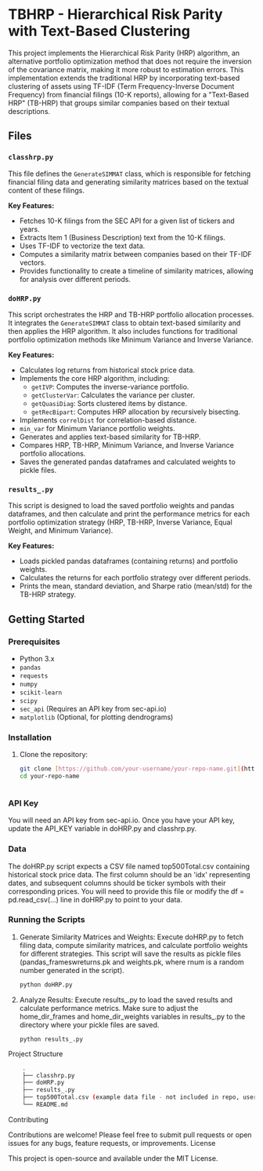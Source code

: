# TBHRP -  Hierarchical Risk Parity with Text-Based Clustering

This project implements the Hierarchical Risk Parity (HRP) algorithm, an alternative portfolio optimization method that does not require the inversion of the covariance matrix, making it more robust to estimation errors. This implementation extends the traditional HRP by incorporating text-based clustering of assets using TF-IDF (Term Frequency-Inverse Document Frequency) from financial filings (10-K reports), allowing for a "Text-Based HRP" (TB-HRP) that groups similar companies based on their textual descriptions.

## Files

### `classhrp.py`
This file defines the `GenerateSIMMAT` class, which is responsible for fetching financial filing data and generating similarity matrices based on the textual content of these filings.

**Key Features:**
- Fetches 10-K filings from the SEC API for a given list of tickers and years.
- Extracts Item 1 (Business Description) text from the 10-K filings.
- Uses TF-IDF to vectorize the text data.
- Computes a similarity matrix between companies based on their TF-IDF vectors.
- Provides functionality to create a timeline of similarity matrices, allowing for analysis over different periods.

### `doHRP.py`
This script orchestrates the HRP and TB-HRP portfolio allocation processes. It integrates the `GenerateSIMMAT` class to obtain text-based similarity and then applies the HRP algorithm. It also includes functions for traditional portfolio optimization methods like Minimum Variance and Inverse Variance.

**Key Features:**
- Calculates log returns from historical stock price data.
- Implements the core HRP algorithm, including:
    - `getIVP`: Computes the inverse-variance portfolio.
    - `getClusterVar`: Calculates the variance per cluster.
    - `getQuasiDiag`: Sorts clustered items by distance.
    - `getRecBipart`: Computes HRP allocation by recursively bisecting.
- Implements `correlDist` for correlation-based distance.
- `min_var` for Minimum Variance portfolio weights.
- Generates and applies text-based similarity for TB-HRP.
- Compares HRP, TB-HRP, Minimum Variance, and Inverse Variance portfolio allocations.
- Saves the generated pandas dataframes and calculated weights to pickle files.

### `results_.py`
This script is designed to load the saved portfolio weights and pandas dataframes, and then calculate and print the performance metrics for each portfolio optimization strategy (HRP, TB-HRP, Inverse Variance, Equal Weight, and Minimum Variance).

**Key Features:**
- Loads pickled pandas dataframes (containing returns) and portfolio weights.
- Calculates the returns for each portfolio strategy over different periods.
- Prints the mean, standard deviation, and Sharpe ratio (mean/std) for the TB-HRP strategy.

## Getting Started

### Prerequisites
- Python 3.x
- `pandas`
- `requests`
- `numpy`
- `scikit-learn`
- `scipy`
- `sec_api` (Requires an API key from sec-api.io)
- `matplotlib` (Optional, for plotting dendrograms)

### Installation
1. Clone the repository:
   ```bash
   git clone [https://github.com/your-username/your-repo-name.git](https://github.com/your-username/your-repo-name.git)
   cd your-repo-name



### API Key

You will need an API key from sec-api.io. Once you have your API key, update the API_KEY variable in doHRP.py and classhrp.py.


### Data

The doHRP.py script expects a CSV file named top500Total.csv containing historical stock price data. The first column should be an 'idx' representing dates, and subsequent columns should be ticker symbols with their corresponding prices. You will need to provide this file or modify the df = pd.read_csv(...) line in doHRP.py to point to your data.

### Running the Scripts

1. Generate Similarity Matrices and Weights:
    Execute doHRP.py to fetch filing data, compute similarity matrices, and calculate portfolio weights for different strategies. This script will save the results as pickle files (<rnum>pandas_frameswreturns.pk and <rnum>weights.pk, where rnum is a random number generated in the script).
    ```bash
    python doHRP.py
    ```

2. Analyze Results:
    Execute results_.py to load the saved results and calculate performance metrics. Make sure to adjust the home_dir_frames and home_dir_weights variables in results_.py to the directory where your pickle files are saved.
    ```
    python results_.py
    ```

Project Structure
```bash
    .
    ├── classhrp.py
    ├── doHRP.py
    ├── results_.py
    ├── top500Total.csv (example data file - not included in repo, user must provide)
    └── README.md
```

Contributing

Contributions are welcome! Please feel free to submit pull requests or open issues for any bugs, feature requests, or improvements.
License

This project is open-source and available under the MIT License.